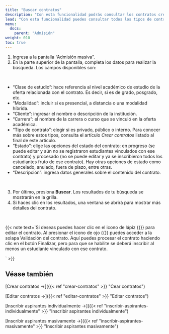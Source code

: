 ```yaml
---
title: "Buscar contratos"
description: "Con esta funcionalidad podrás consultar los contratos creados en el sistema."
lead: "Con esta funcionalidad puedes consultar todos los tipos de contratos que se han creado en el sistema. Si el contrato se crea en un momento en el tiempo y más tarde es necesario editarlo o comenzar a inscribir los aspirantes es necesario buscar primero el contrato y luego editarlos. Consulta la sección Véase también al final de este artículo para leer sobre estas acciones."
menu:
  docs:
    parent: "Admisión"
weight: 010
toc: true
---
```


1. Ingresa a la pantalla “Admisión masiva”.
2. En la parte superior de la pantalla, completa los datos para realizar la búsqueda. Los campos disponibles son:
<br>

- “Clase de estudio”: hace referencia al nivel académico de estudio de la oferta relacionada con el contrato. Es decir, si es de grado, posgrado, etc.
- “Modalidad”: incluir si es presencial,  a distancia o una modalidad híbrida.
- “Cliente”: ingresar el nombre o descripción de la institución.
- “Carrera”: el nombre de la carrera o curso que se vinculó en la oferta académica.
- “Tipo de contrato”: elegir si es privado, público o interno. Para conocer más sobre estos tipos, consulta el artículo *Crear contratos* listado al final de este artículo.
- “Estado”: elige las opciones del estado del contrato: en progreso (se puede editar y aún no se registraron estudiantes vinculados con ese contrato) y procesado (no se puede editar y ya se inscribieron todos los estudiantes fruto de ese contrato). Hay otras opciones de estado como cancelado, anulado, fuera de plazo, entre otras.
- “Descripción”: ingresa datos generales sobre el contenido del contrato.
<br>

3. Por último, presiona **Buscar**. Los resultados de tu búsqueda se mostrarán en la grilla.
4. Si haces clic en los resultados, una ventana se abrirá para mostrar más detalles del contrato.
<br>

{{< note text=`Si deseas puedes hacer clic en el icono de lápiz {{<inline-icon image="edit.png" alt="edit icon">}} para editar el contrato. Al presionar el icono de ojo {{<inline-icon image="eye.png" alt="eye icon">}} puedes acceder a la solapa Validación del contrato. Aquí puedes procesar el contrato haciendo clic en el botón Finalizar, pero para que se habilite se deberá inscribir al menos un estudiante vinculado con ese contrato. 

` >}}

## Véase también

[Crear contratos →]({{< ref "crear-contratos" >}} "Cear contratos")

[Editar contratos →]({{< ref "editar-contratos" >}} "Editar contratos")

[Inscribir aspirantes individualmente →]({{< ref "inscribir-aspirantes-individualmente" >}} "Inscribir aspirantes individualmente")

[Inscribir aspirantes masivamente →]({{< ref "inscribir-aspirantes-masivamente" >}} "Inscribir aspirantes masivamente")